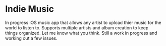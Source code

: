 # Indie Music

In progress iOS music app that allows any artist to upload thier music for the world to listen to. 
Supports multiple artists and album creation to keep things organized. Let me know what you think. 
Still a work in progress and working out a few issues.

